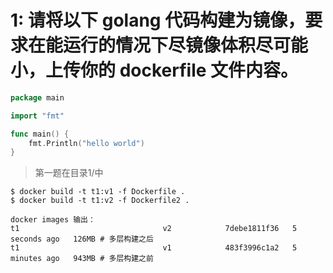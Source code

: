 # 1: 请将以下 golang 代码构建为镜像，要求在能运行的情况下尽镜像体积尽可能小，上传你的 dockerfile 文件内容。

```go
package main

import "fmt"

func main() {
    fmt.Println("hello world")
}


```

> 第一题在目录1/中

```bsh
$ docker build -t t1:v1 -f Dockerfile .
$ docker build -t t1:v2 -f Dockerfile2 .

docker images 输出：
t1                                v2            7debe1811f36   5 seconds ago   126MB # 多层构建之后
t1                                v1            483f3996c1a2   5 minutes ago   943MB # 多层构建之前
```
